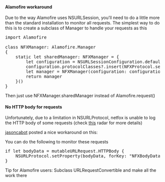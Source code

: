 #### Alamofire workaround

Due to the way Alamofire uses NSURLSession, you’ll need to do a little more than the standard installation to monitor all requests. The simplest way to do this is to create a subclass of Manager to handle your requests as this

<pre>
import Alamofire

class NFXManager: Alamofire.Manager
{
    static let sharedManager: NFXManager = {
        let configuration = NSURLSessionConfiguration.defaultSessionConfiguration()
        configuration.protocolClasses?.insert(NFXProtocol.self, atIndex: 0)
        let manager = NFXManager(configuration: configuration)
        return manager
    }()
}
</pre>

Then just use NFXManager.sharedManager instead of Alamofire.request()

#### No HTTP body for requests

Unfortunately, due to a limitation in NSURLProtocol, netfox is unable to log the HTTP body of some requests (check [this](http://openradar.appspot.com/15993891) radar for more details)

[jasoncabot](https://github.com/jasoncabot) posted a nice workaround on this:

You can do the following to monitor these requests
<pre>
if let bodyData = mutableURLRequest.HTTPBody {
    NSURLProtocol.setProperty(bodyData, forKey: "NFXBodyData", inRequest: mutableURLRequest)
}
</pre>

Tip for Alamofire users: Subclass URLRequestConvertible and make all the work there